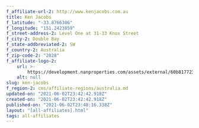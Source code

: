 ```yaml
---
f_affiliate-url-2: http://www.kenjacobs.com.au
title: Ken Jacobs
f_latitude: "-33.8766306"
f_longitude: "151.2423859"
f_street-address-2: Level One at 31-33 Knox Street­
f_city-2: Double Bay­
f_state-addbreviated-2: SW­
f_country-2: Australia
f_zip-code-2: "2028"
f_affiliate-logo-2:
    url: >-
        https://development.nanproperties.com/assets/external/60b81772375a3a57ff61767c_6081e57508d9dbc17e908876_60785a301250098f9d90e48b_content_new_stacked_logo_ken_jacobs_christies_logo.png
    alt: null
slug: ken-jacobs
f_region-2: cms/affiliate-regions/australia.md
updated-on: "2021-06-02T23:42:42.918Z"
created-on: "2021-06-02T23:42:42.918Z"
published-on: "2021-06-02T23:48:16.338Z"
layout: "[all-affiliates].html"
tags: all-affiliates
---
```

